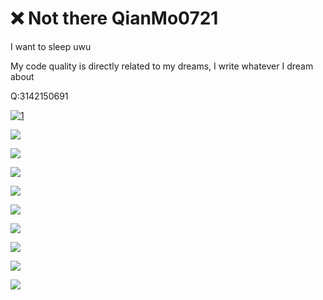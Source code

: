 # ❌ Not there QianMo0721

I want to sleep uwu

My code quality is directly related to my dreams, I write whatever I dream about

Q:3142150691

[![1](https://github-readme-stats.vercel.app/api?username=QianMo0721)](https://github.com/anuraghazra/github-readme-stats)

![](https://img.shields.io/badge/Python-qwq-blue)

![](https://img.shields.io/badge/C艹-Nothing_beats_a_Jet2_Hoilday!-blue)

![](https://img.shields.io/badge/Jvav-I_hate_SpongePowered_Mixin!-blue)

![](https://img.shields.io/badge/NopeJS-wtf-blue)

![](https://img.shields.io/badge/HTML_CSS-I_know_I_was_wrong-blue)

![](https://img.shields.io/badge/JvavScript-ciodkdkfknfw-blue)

![](https://img.shields.io/badge/Vue-idk-blue)

![](https://img.shields.io/badge/淘宝客服-骚-blue)

![](https://img.shields.io/badge/番茄炒蛋-更骚-blue)
